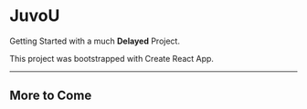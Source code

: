 # JuvoU

Getting Started with a much **Delayed** Project.


This project was bootstrapped with Create React App. 

---

## More to Come
